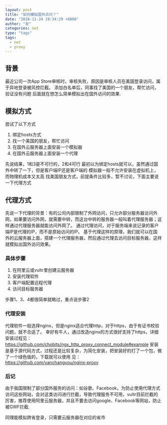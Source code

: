 ```yaml
---
layout: post
title: "如何模拟国外访问？"
date: "2018-11-24 19:34:29 +0800"
author: "友"
categories: net
type: "tags"
tags:
  - net
  - proxy
---
```


## 背景
最近公司一次App Store审核时，审核失败，原因是审核人员在美国登录访问，属于异地登录被风控拦截。
添加白名单后，同事找了美国的一个朋友，帮忙访问，验证没有问题
后面就在想怎么简单模拟出在国外访问的效果.

## 模拟方式
尝试了以下方式
1. 绑定hosts方式
1. 找一个美国的朋友，帮忙访问
1. 在国外云服务器上面安装一个模拟器
1. 在国外云服务器上面安装一个代理

先说结果，1和3是不可行的，2和4可行
最初以为绑定hosts就可以，虽然通过国外中转了一下，但是客户端IP还是客户端的
模拟器一般不允许安装在虚拟机上，而物理机成本又太高
找美国朋友方式，前提条件比较多，暂不讨论，下面主要说一下代理方式

## 代理方式
先说一下代理的背景：有的公司内部限制了外网访问，只允许部分服务器访问外网，如果要访问外网，就需要中转，而这台中转的服务器一般叫着代理服务器；这样通过代理服务器就能访问外网了。
通过代理访问，对于服务端来说记录的客户端IP是代理的IP，而不是原始访问的IP。
基于代理这样的原理，我们就可以在国外的云服务器上面，搭建一个代理服务器，然后通过代理去访问目标服务器，这样就模拟出国外访问效果。

### 具体步骤
1. 在阿里云或vultr里创建云服务器
1. 安装代理软件
1. 客户端配置远程代理
1. 访问目标服务器


步骤1、3、4都很简单就略过，重点说步骤2

### 代理安装
代理软件一般选择nginx，但是nginx适合代理http，对于https，由于有证书校验问题，就不合适了。
幸好有牛人，通过改造nginx的方式很好支持了https，详细安装过程见：
https://github.com/chobits/ngx_http_proxy_connect_module#example
安装是基于源代码方式，过程还是比较复杂，为简化安装，把安装好的打了一个包，做了一个绿色版的，下载就可以使用
见：https://github.com/yanchangyou/nginx-proxy

### 后记
由于我国限制了部分国外服务的访问：如谷歌、Facebook，为防止使用代理方式访问这些网站，会对这类访问进行拦截，导致代理服务不可用，vultr目前拦截的厉害，推荐使用阿里云服务器，并且不要去访问google、Facebook等网站，防止被GWF拦截.

同理能模拟跨省登录，只需要云服务器在对应的省市
